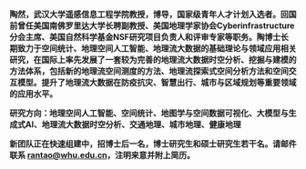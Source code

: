 
**陶然，武汉大学遥感信息工程学院教授，博导，国家级青年人才计划入选者。回国前曾任美国南佛罗里达大学长聘副教授、美国地理学家协会Cyberinfrastructure 分会主席、美国自然科学基金NSF研究项目负责人和评审专家等职务。陶博士长期致力于空间统计、地理空间人工智能、地理流大数据的基础理论与领域应用相关研究，在国际上率先发展了一套较为完善的地理流大数据时空分析、挖掘与建模的方法体系，包括新的地理流空间测度的方法、地理流探索式空间分析方法和空间交互模型。提升了地理流大数据在防疫抗灾、智慧出行、城市与区域规划等重要领域的应用水平。**

**研究方向：地理空间人工智能、空间统计、地图学与空间数据可视化、大模型与生成式AI、地理流大数据时空分析、交通地理、城市地理、健康地理**

**新团队正在快速组建中，招博士后一名，博士研究生和硕士研究生若干名。请邮件联系 rantao@whu.edu.cn，注明来意并附上简历。**





